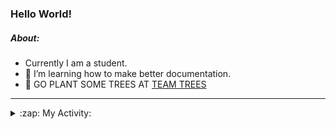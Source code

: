 ### Hello World!

##### About:
- Currently I am a student.
- 🌱 I’m learning how to make better documentation.
- 🌱 GO PLANT SOME TREES AT [TEAM TREES](https://teamtrees.org/)

---
<details>
  <summary>:zap: My Activity:</summary>
  
<!--START_SECTION:waka-->
![Code Time](http://img.shields.io/badge/Code%20Time-1%2C152%20hrs%2043%20mins-blue)

**I'm a Night 🦉** 

```text
🌞 Morning                1441 commits        ██░░░░░░░░░░░░░░░░░░░░░░░   09.22 % 
🌆 Daytime                5516 commits        █████████░░░░░░░░░░░░░░░░   35.30 % 
🌃 Evening                4523 commits        ███████░░░░░░░░░░░░░░░░░░   28.94 % 
🌙 Night                  4147 commits        ███████░░░░░░░░░░░░░░░░░░   26.54 % 
```
📅 **I'm Most Productive on Wednesday** 

```text
Monday                   2342 commits        ████░░░░░░░░░░░░░░░░░░░░░   14.99 % 
Tuesday                  2042 commits        ███░░░░░░░░░░░░░░░░░░░░░░   13.07 % 
Wednesday                3599 commits        ██████░░░░░░░░░░░░░░░░░░░   23.03 % 
Thursday                 1956 commits        ███░░░░░░░░░░░░░░░░░░░░░░   12.52 % 
Friday                   1542 commits        ██░░░░░░░░░░░░░░░░░░░░░░░   09.87 % 
Saturday                 1391 commits        ██░░░░░░░░░░░░░░░░░░░░░░░   08.90 % 
Sunday                   2755 commits        ████░░░░░░░░░░░░░░░░░░░░░   17.63 % 
```


📊 **This Week I Spent My Time On** 

```text
🔥 Editors: 
VS Code                  5 hrs 49 mins       █████████████████████████   100.00 % 

🐱‍💻 Projects: 
giveth-dapps-v2          3 hrs 20 mins       ██████████████░░░░░░░░░░░   57.23 % 
praise                   2 hrs 29 mins       ███████████░░░░░░░░░░░░░░   42.77 % 
```


 Last Updated on 17/07/2023 15:10:16 UTC
<!--END_SECTION:waka-->
</details>
